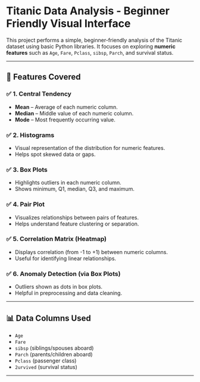 # Titanic Data Analysis - Beginner Friendly Visual Interface

This project performs a simple, beginner-friendly analysis of the Titanic dataset using basic Python libraries. It focuses on exploring **numeric features** such as `Age`, `Fare`, `Pclass`, `sibsp`, `Parch`, and survival status.

---

## 📌 Features Covered

### ✅ 1. Central Tendency
- **Mean** – Average of each numeric column.
- **Median** – Middle value of each numeric column.
- **Mode** – Most frequently occurring value.

### ✅ 2. Histograms
- Visual representation of the distribution for numeric features.
- Helps spot skewed data or gaps.

### ✅ 3. Box Plots
- Highlights outliers in each numeric column.
- Shows minimum, Q1, median, Q3, and maximum.

### ✅ 4. Pair Plot
- Visualizes relationships between pairs of features.
- Helps understand feature clustering or separation.

### ✅ 5. Correlation Matrix (Heatmap)
- Displays correlation (from -1 to +1) between numeric columns.
- Useful for identifying linear relationships.

### ✅ 6. Anomaly Detection (via Box Plots)
- Outliers shown as dots in box plots.
- Helpful in preprocessing and data cleaning.

---

## 📊 Data Columns Used

- `Age`
- `Fare`
- `sibsp` (siblings/spouses aboard)
- `Parch` (parents/children aboard)
- `Pclass` (passenger class)
- `2urvived` (survival status)

---

